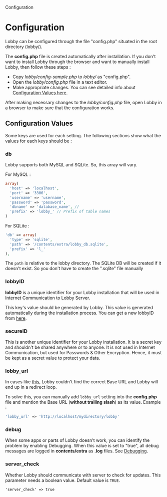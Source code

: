 Configuration

# Configuration

Lobby can be configured through the file "config.php" situated in the root directory (lobby/).

The **config.php** file is created automatically after installation. If you don't want to install Lobby through the browser and want to manually install Lobby, then follow these steps :

* Copy *lobby/config-sample.php* to *lobby/* as "config.php".
* Open the *lobby/config.php* file in a text editor.
* Make appropriate changes. You can see detailed info about [Configuration Values here](#ConfigValues).

After making necessary changes to the *lobby/config.php* file, open Lobby in a browser to make sure that the configuration works.

## Configuration Values

Some keys are used for each setting. The following sections show what the values for each keys should be :

### db

Lobby supports both MySQL and SQLite. So, this array will vary.

For MySQL :

```php
array(
  'host' => 'localhost',
  'port' => '3306',
  'username' => 'username',
  'password' => 'password',
  'dbname' => 'database_name', // 
  'prefix' => 'lobby_' // Prefix of table names
)
```

For SQLite :

```php
'db' => array(
  'type' => 'sqlite',
  'path' => '/contents/extra/lobby_db.sqlite',
  'prefix' => 'l_'
),
```

The `path` is relative to the lobby directory. The SQLite DB will be created if it doesn't exist. So you don't have to create the ".sqlite" file manually

### lobbyID

**lobbyID** is a unique identifier for your Lobby installation that will be used in Internet Communication to Lobby Server.

This key's value should be generated by Lobby. This value is generated automatically during the installation process. You can get a new lobbyID from [here](/api/lobby-installation-id).

### secureID

This is another unique identifier for your Lobby installation. It is a secret key and shouldn't be shared anywhere or to anyone. It is not used in Internet Communication, but used for Passwords & Other Encryption. Hence, it must be kept as a secret value to protect your data.

### lobby_url

In cases like [this](http://subinsb.com/lobby#comment-2254238753), Lobby couldn't find the correct Base URL and Lobby will end up in a redirect loop.

To solve this, you can manually add `lobby_url` setting into the **config.php** file and mention the Base URL (**without trailing slash**) as its value. Example :

```php
'lobby_url' => 'http://localhost/mydirectory/lobby'
```

### debug 

When some apps or parts of Lobby doesn't work, you can identify the problem by enabling Debugging. When this value is set to "true", all debug messages are logged in **contents/extra** as **.log** files. See [Debugging](/docs/dev/debug).

### server_check

Whether Lobby should communicate with server to check for updates. This parameter needs a boolean value. Default value is `TRUE`.

```
'server_check' => true
